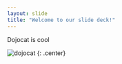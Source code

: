 ```yaml
---
layout: slide
title: "Welcome to our slide deck!"
---
```


Dojocat is cool

![dojocat](https://octodex.github.com/images/dojocat.jpg)
{: .center}
